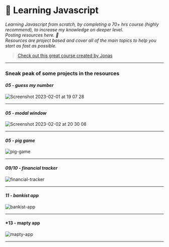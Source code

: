 # 👾 Learning Javascript

*Learning Javascript from scratch, by completing a 70+ hrs course (highly recommend), to increase my knowledge on deeper level.  
Posting resources here. 📑  
Resources are project based and cover all of the main topics to help you start as fast as possible.*

> [Check out this great course created by Jonas](https://www.udemy.com/course/the-complete-javascript-course/)

--- 

### Sneak peak of some projects in the resources 

#### *05 - guess my number*

![Screenshot 2023-02-01 at 19 07 28](https://user-images.githubusercontent.com/46372998/216126637-52606b7a-7ad4-429e-a63d-946ad27108f8.png)

---

#### *05 - modal window*

![Screenshot 2023-02-02 at 20 30 08](https://user-images.githubusercontent.com/46372998/216431669-e1984e1c-7628-4233-bdc6-a5c81fd1a831.png)

---

#### *05 - pig game*

![pig-game](https://user-images.githubusercontent.com/46372998/216446049-6e82816d-ac08-4030-acae-20c279bc8807.png)

---

#### *09/10 - financial tracker*

![financial-tracker](https://user-images.githubusercontent.com/46372998/223345999-fcf7d8b6-7a0a-4d17-9e38-059285d5eb5b.png)

---

#### *11 - bankist app*

![bankist-app](https://user-images.githubusercontent.com/46372998/223345082-5e08d090-70e1-4647-b498-b20a0a7aed93.png)

---

#### *13 - mapty app

![mapty-app](https://user-images.githubusercontent.com/46372998/227782301-36661d90-d1ee-4266-b693-14945e7cba4f.png)

---
